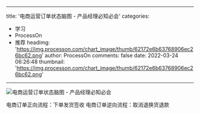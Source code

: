 
---
title: '电商运营订单状态脑图 - 产品经理必知必会'
categories: 
 - 学习
 - ProcessOn
 - 推荐
headimg: 'https://img.processon.com/chart_image/thumb/62172e6b63768906ec26bc62.png'
author: ProcessOn
comments: false
date: 2022-03-24 06:26:48
thumbnail: 'https://img.processon.com/chart_image/thumb/62172e6b63768906ec26bc62.png'
---

<div>   
<img class="thumb" alt="电商运营订单状态脑图 - 产品经理必知必会" src="https://img.processon.com/chart_image/thumb/62172e6b63768906ec26bc62.png" referrerpolicy="no-referrer">
<p>电商订单正向流程：下单发货签收
电商订单逆向流程：取消退换货退款
</p>  
</div>
            